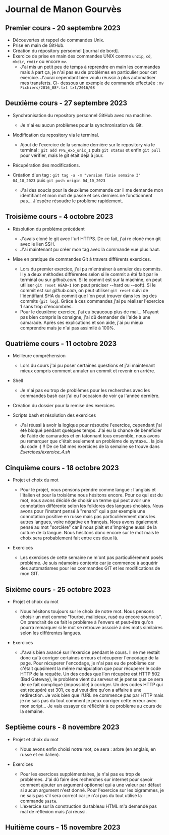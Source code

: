 # Journal de Manon Gourvès

## Premier cours - 20 septembre 2023

* Découvertes et rappel de commandes Unix.
* Prise en main de GitHub.
* Création du répository personnel [journal de bord].
* Exercice de prise en main des commandes UNIX comme `unzip`, `cd`, `mkdir`, `rmdir` ou encore `mv`.
  - J'ai mis un petit peu de temps à reprendre en main les commandes mais à part ça, je n'ai pas eu de problèmes        en particulier pour cet exercice. J'aurai cependant bien voulu réussir à plus automatiser mes transferts. Ci-         dessous un exemple de commande effectuée : `mv Fichiers/2016_08*.txt txt/2016/08`


## Deuxième cours - 27 septembre 2023

* Synchronisation du repository personnel GitHub avec ma machine.
  - Je n'ai eu aucun problèmes pour la synchronisation du Git.
  
* Modification du repository via le terminal.
  - Ajout de l'exercice de la semaine dernière sur le repository via le terminal : `git add PPE_exo_unix_1` puis `git status` et enfin `git pull` pour vérifier, mais le git était déjà à jour.
    
* Récupération des modifications.
 
* Création d'un tag : `git tag -a -m "version finie semaine 3" 04_10_2023` puis `git push origin 04_10_2023`
  - J'ai des soucis pour la deuxième commande car il me demande mon identifiant et mon mot de passe et ces derniers ne fonctionnent pas... J'espère résoudre le problème rapidement.


## Troisième cours - 4 octobre 2023

* Résolution du problème précédent
  - J'avais cloné le git avec l'url HTTPS. De ce fait, j'ai re cloné mon git avec le lien SSH.
  - J'ai maintenant pu créer mon tag avec la commande vue plus haut.

* Mise en pratique de commandes Git à travers différents exercices.
  - Lors du premier exercice, j'ai pu m'entrainer à annuler des commits. Il y a deux méthodes différentes selon si le commit a été fait par le terminal ou sur _github.com_. Si le commit est sur la machine, on peut utiliser `git reset HEAD~1` (on peut préciser --hard ou --soft). Si le commit est sur _github.com_, on peut utiliser `git reset` suivi de l'identifiant SHA du commit que l'on peut trouver dans les log des commits (`git log`). Grâce à ces commandes j'ai pu réaliser l'exercice 1 sans trop d'encombres.
  - Pour le deuxième exercice, j'ai eu beaucoup plus de mal... N'ayant pas bien compris la consigne, j'ai dû demander de l'aide à une camarade. Après ses explications et son aide, j'ai pu mieux comprendre mais je n'ai pas assimilé à 100%.


## Quatrième cours - 11 octobre 2023

* Meilleure compréhension
  - Lors du cours j'ai pu poser certaines questions et j'ai maintenant mieux compris comment annuler un commit et revenir en arrière.
 
* Shell
  - Je n'ai pas eu trop de problèmes pour les recherches avec les commandes bash car j'ai eu l'occasion de voir ça l'année dernière.

* Création du dossier pour la remise des exercices

* Scripts bash et résolution des exercices
  - J'ai réussi à avoir la logique pour résoudre l'exercice, cependant j'ai été bloqué pendant quelques temps. J'ai eu la chance de bénéficier de l'aide de camarades et en tatonnant tous ensemble, nous avons pu remarquer que c'était seulement un problème de syntaxe... la joie du code :) !! De ce fait mes exercices de la semaine se trouve dans _Exercices/exercice_4.sh_ 


## Cinquième cours - 18 octobre 2023

* Projet et choix du mot
  - Pour le projet, nous pensons prendre comme langue : l'anglais et l'italien et pour la troisième nous hésitons encore. Pour ce qui est du mot, nous avons décidé de choisir un terme qui peut avoir une connotation différente selon les folklores des langues choisies. Nous avons pour l'instant pensé à "renard" qui a par exemple une connotation positive en russe mais pas particulièrement dans les autres langues, voire négative en français. Nous avons également pensé au mot "sorcière" car il nous plait et s'imprègne aussi de la culture de la langue. Nous hésitons donc encore sur le mot mais le choix sera probablement fait entre ces deux là.
  
* Exercices
  - Les exercices de cette semaine ne m'ont pas particulièrement posés problème. Je suis néamoins contente car je commence à acquérir des automatismes pour les commandes GIT et les modifications de mon GIT.


## Sixième cours - 25 octobre 2023

* Projet et choix du mot
  - Nous hésitons toujours sur le choix de notre mot. Nous pensons choisir un mot comme "fourbe, malicieux, rusé ou encore sournois". On prendrait de ce fait le problème à l'envers et peut-être qu'on pourra remarquer si le mot se retrouve associé à des mots similaires selon les différentes langues.

* Exercices
  - J'avais bien avancé sur l'exercice pendant le cours. Il ne me restait donc qu'à corriger certaines erreurs et récuperer l'encodage de la page. Pour récuperer l'encodage, je n'ai pas eu de problème car c'était quasiment la même manipulation que pour récuperer le code HTTP de la requête. Un des codes que l'on récupère est HTTP 502 (Bad Gateway), le problème vient du serveur et je pense que ce sera de ce fait compliqué (impossible) à corriger. Un des codes HTTP qui est récupéré est 301, ce qui veut dire qu'on a affaire à une redirection. Je vois bien que l'URL ne commence pas par HTTP mais je ne sais pas du tout comment je peux corriger cette erreur avec mon script... Je vais essayer de réfléchir à ce problème au cours de la semaine. 


## Septième cours - 8 novembre 2023

* Projet et choix du mot
  - Nous avons enfin choisi notre mot, ce sera : arbre (en anglais, en russe et en italien).

* Exercices
  - Pour les exercices supplémentaires, je n'ai pas eu trop de problèmes. J'ai dû faire des recherches sur internet pour savoir comment ajouter un argument optionnel qui a une valeur par défaut si aucun argument n'est donné. Pour l'exercice sur les bigrammes, je ne sais pas s'il sera correct car je n'ai pas du tout utilisé la commande `paste`.
  - L'exercice sur la construction du tableau HTML m'a demandé pas mal de réflexion mais j'ai réussi.  


## Huitième cours - 15 novembre 2023







